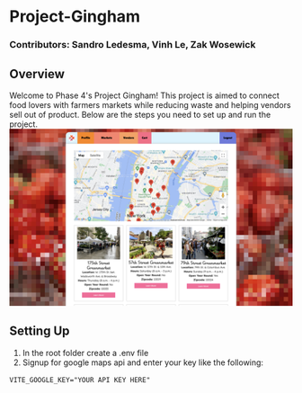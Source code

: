 # Project-Gingham
### Contributors: Sandro Ledesma, Vinh Le, Zak Wosewick

## Overview
Welcome to Phase 4's Project Gingham! This project is aimed to connect food lovers with farmers markets while reducing waste and helping vendors sell out of product. Below are the steps you need to set up and run the project.
<img width="1280" alt="Homepage" src="https://raw.githubusercontent.com/zaklance/Project-Gingham/main/client/src/assets/images/gingham-site.png">


## Setting Up
1. In the root folder create a .env file
2. Signup for google maps api and enter your key like the following:
```
VITE_GOOGLE_KEY="YOUR API KEY HERE"